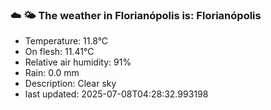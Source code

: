 ### ☁️ 🌤️  The weather in Florianópolis is: Florianópolis

- Temperature: 11.8°C
- On flesh: 11.41°C
- Relative air humidity: 91%
- Rain: 0.0 mm
- Description: Clear sky
- last updated: 2025-07-08T04:28:32.993198
